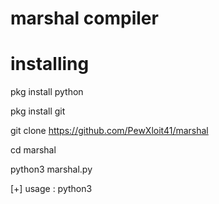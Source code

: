 # marshal compiler

# installing

pkg install python

pkg install git

git clone https://github.com/PewXloit41/marshal

cd marshal

python3 marshal.py

[+] usage : python3
